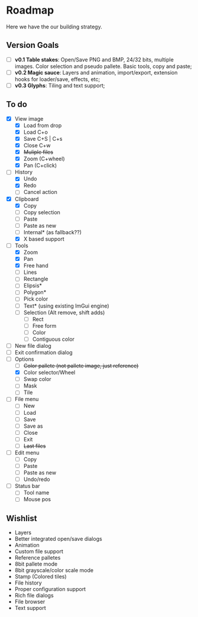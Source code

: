 Roadmap
=======

Here we have the our building strategy.

Version Goals
-------------

- [ ] **v0.1 Table stakes**: Open/Save PNG and BMP, 24/32 bits, multiple images. Color selection and pseudo pallete. Basic tools, copy and paste;
- [ ] **v0.2 Magic sauce**: Layers and animation, import/export, extension hooks for loader/save, effects, etc;
- [ ] **v0.3 Glyphs**: Tiling and text support;

To do
-----

- [x] View image
  - [x] Load from drop
  - [x] Load C+o
  - [x] Save C+S | C+s
  - [x] Close C+w
  - [x] ~~Muliple files~~
  - [x] Zoom (C+wheel)
  - [x] Pan (C+click)
- [ ] History
  - [x] Undo
  - [x] Redo
  - [ ] Cancel action
- [x] Clipboard
  - [x] Copy
  - [ ] Copy selection
  - [ ] Paste
  - [ ] Paste as new
  - [ ] Internal* (as fallback??)
  - [x] X based support
- [ ] Tools
  - [x] Zoom
  - [x] Pan
  - [x] Free hand
  - [ ] Lines
  - [ ] Rectangle
  - [ ] Elipsis*
  - [ ] Polygon*
  - [ ] Pick color
  - [ ] Text* (using existing ImGui engine)
  - [ ] Selection (Alt remove, shift adds)
    - [ ] Rect
    - [ ] Free form
    - [ ] Color
    - [ ] Contiguous color
- [ ] New file dialog
- [ ] Exit confirmation dialog
- [ ] Options
  - [ ] ~~Color pallete (not pallete image, just reference)~~
  - [x] Color selector/Wheel
  - [ ] Swap color
  - [ ] Mask
  - [ ] Tile
- [ ] File menu
  - [ ] New
  - [ ] Load 
  - [ ] Save
  - [ ] Save as 
  - [ ] Close
  - [ ] Exit
  - [ ] ~~Last files~~
- [ ] Edit menu
  - [ ] Copy
  - [ ] Paste
  - [ ] Paste as new
  - [ ] Undo/redo
- [ ] Status bar
  - [ ] Tool name
  - [ ] Mouse pos

Wishlist
--------

- Layers
- Better integrated open/save dialogs
- Animation
- Custom file support
- Reference palletes
- 8bit pallete mode
- 8bit grayscale/color scale mode
- Stamp (Colored tiles)
- File history
- Proper configuration support
- Rich file dialogs
- File browser
- Text support
